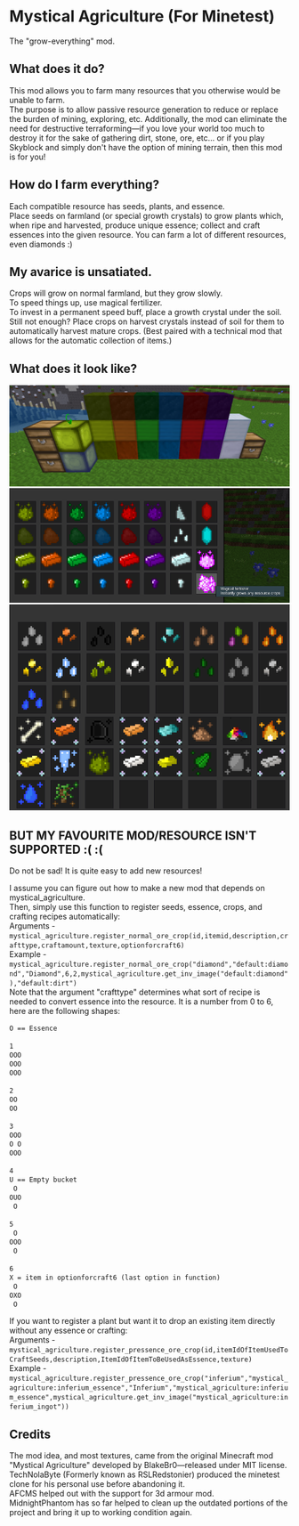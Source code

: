 # Mystical Agriculture (For Minetest)
The "grow-everything" mod.

## What does it do?
This mod allows you to farm many resources that you otherwise would be unable to farm.  
The purpose is to allow passive resource generation to reduce or replace the burden of mining, exploring, etc.
Additionally, the mod can eliminate the need for destructive terraforming—if you love your world too much to destroy it for the sake of gathering dirt, stone, ore, etc... or if you play Skyblock and simply don't have the option of mining terrain, then this mod is for you!

## How do I farm everything?
Each compatible resource has seeds, plants, and essence.  
Place seeds on farmland (or special growth crystals) to grow plants which, when ripe and harvested, produce unique essence; collect and craft essences into the given resource. You can farm a lot of different resources, even diamonds :)

## My avarice is unsatiated.
Crops will grow on normal farmland, but they grow slowly.  
To speed things up, use magical fertilizer.  
To invest in a permanent speed buff, place a growth crystal under the soil.  
Still not enough? Place crops on harvest crystals instead of soil for them to automatically harvest mature crops. (Best paired with a technical mod that allows for the automatic collection of items.)

## What does it look like?
![alt text](https://github.com/TechNolaByte/Mystical-Agriculture/blob/master/preview_image_1.PNG?raw=true)
![alt text](https://github.com/TechNolaByte/Mystical-Agriculture/blob/master/preview_image_2.PNG?raw=true)
![alt text](https://github.com/TechNolaByte/Mystical-Agriculture/blob/master/preview_image_3.PNG?raw=true)

## BUT MY FAVOURITE MOD/RESOURCE ISN'T SUPPORTED :( :(
Do not be sad! It is quite easy to add new resources!  
  
I assume you can figure out how to make a new mod that depends on mystical_agriculture.  
Then, simply use this function to register seeds, essence, crops, and crafting recipes automatically:  
Arguments - ``mystical_agriculture.register_normal_ore_crop(id,itemid,description,crafttype,craftamount,texture,optionforcraft6)``  
Example - ``mystical_agriculture.register_normal_ore_crop("diamond","default:diamond","Diamond",6,2,mystical_agriculture.get_inv_image("default:diamond"),"default:dirt")``  
Note that the argument "crafttype" determines what sort of recipe is needed to convert essence into the resource. It is a number from 0 to 6, here are the following shapes:  
```	
O == Essence

1
OOO
OOO
OOO

2
OO
OO

3
OOO
O O
OOO

4
U == Empty bucket
 O 
OUO
 O
 
5
 O 
OOO
 O
 
6
X = item in optionforcraft6 (last option in function)  
 O   
OXO  
 O  
``` 
  
If you want to register a plant but want it to drop an existing item directly without any essence or crafting:  
Arguments - ``mystical_agriculture.register_pressence_ore_crop(id,itemIdOfItemUsedToCraftSeeds,description,ItemIdOfItemToBeUsedAsEssence,texture)``  
Example - ``mystical_agriculture.register_pressence_ore_crop("inferium","mystical_agriculture:inferium_essence","Inferium","mystical_agriculture:inferium_essence",mystical_agriculture.get_inv_image("mystical_agriculture:inferium_ingot"))``  

## Credits
The mod idea, and most textures, came from the original Minecraft mod "Mystical Agriculture" developed by BlakeBr0—released under MIT license.  
TechNolaByte (Formerly known as RSLRedstonier) produced the minetest clone for his personal use before abandoning it.  
AFCMS helped out with the support for 3d armour mod.  
MidnightPhantom has so far helped to clean up the outdated portions of the project and bring it up to working condition again.  
